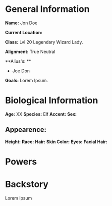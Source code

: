 # General Information
**Name:** Jon Doe

**Current Location:**

**Class:** Lvl 20 Legendary Wizard Lady.

**Alignment:** True Neutral

**Alius's: **
- Joe Don

**Goals:** Lorem Ipsum.

# Biological Information
**Age:** XX
**Species:** Elf
**Accent:**
**Sex:** 

## Appearence:
**Height:**
**Race:** 
**Hair:** 
**Skin Color:** 
**Eyes:**
**Facial Hair:** 

# Powers

# Backstory
Lorem Ipsum






